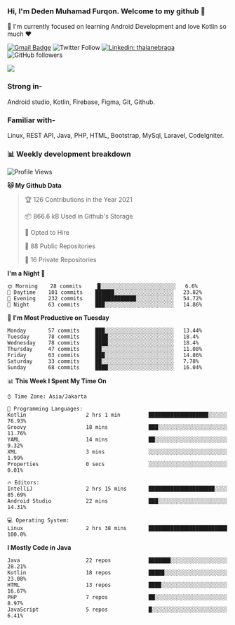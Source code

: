 ### Hi, I'm Deden Muhamad Furqon. Welcome to my github 👋

<!--
**furqoncreative/furqoncreative** is a ✨ _special_ ✨ repository because its `README.md` (this file) appears on your GitHub profile.

Here are some ideas to get you started:

- 🔭 I’m currently working on ...
- 👯 I’m looking to collaborate on ...
- 🤔 I’m looking for help with ...
- 💬 Ask me about ...
- 📫 How to reach me: ...
- 😄 Pronouns: ...
- ⚡ Fun fact: ...
-->

  🌱 I'm currently focused on learning Android Development and love Kotlin so much ❤ 

[![Gmail Badge](https://img.shields.io/badge/-furqoncreative24@gmail.com-c14438?style=flat-square&logo=Gmail&logoColor=white&link=mailto:furqoncreative24@gmail.com)](mailto:furqoncreative24@gmail.com)
![Twitter Follow](https://img.shields.io/twitter/follow/furqoncreative?label=Follow)
[![Linkedin: thaianebraga](https://img.shields.io/badge/-Deden_Muhamad_Furqon-blue?style=flat-square&logo=Linkedin&logoColor=white&link=https://www.linkedin.com/in/anmol-p-singh/)](https://www.linkedin.com/in/furqoncreative/)
![GitHub followers](https://img.shields.io/github/followers/furqoncreative?label=Follow&style=social)

<!--![Waka Readme](https://github.com/furqoncreative/furqoncreative/workflows/Waka%20Readme/badge.svg)-->

   <img src="https://github-readme-stats.sera5-dev.vercel.app/api?username=furqoncreative&hide=stars&show_icons=true&count_private=true&include_all_commits=true&title_color=#008080&icon_color=#008080&hide_border=true" width="">

### Strong in-

Android studio, Kotlin, Firebase, Figma, Git, Github.

### Familiar with-
Linux, REST API, Java, PHP, HTML, Bootstrap, MySql, Laravel, CodeIgniter.

### 📊 Weekly development breakdown

<!--START_SECTION:waka-->
![Profile Views](http://img.shields.io/badge/Profile%20Views-96-blue)

**🐱 My Github Data** 

> 🏆 126 Contributions in the Year 2021
 > 
> 📦 866.6 kB Used in Github's Storage 
 > 
> 💼 Opted to Hire
 > 
> 📜 88 Public Repositories 
 > 
> 🔑 16 Private Repositories  
 > 
**I'm a Night 🦉** 

```text
🌞 Morning    28 commits     █░░░░░░░░░░░░░░░░░░░░░░░░   6.6% 
🌆 Daytime    101 commits    ██████░░░░░░░░░░░░░░░░░░░   23.82% 
🌃 Evening    232 commits    █████████████░░░░░░░░░░░░   54.72% 
🌙 Night      63 commits     ███░░░░░░░░░░░░░░░░░░░░░░   14.86%

```
📅 **I'm Most Productive on Tuesday** 

```text
Monday       57 commits     ███░░░░░░░░░░░░░░░░░░░░░░   13.44% 
Tuesday      78 commits     ████░░░░░░░░░░░░░░░░░░░░░   18.4% 
Wednesday    78 commits     ████░░░░░░░░░░░░░░░░░░░░░   18.4% 
Thursday     47 commits     ██░░░░░░░░░░░░░░░░░░░░░░░   11.08% 
Friday       63 commits     ███░░░░░░░░░░░░░░░░░░░░░░   14.86% 
Saturday     33 commits     ██░░░░░░░░░░░░░░░░░░░░░░░   7.78% 
Sunday       68 commits     ████░░░░░░░░░░░░░░░░░░░░░   16.04%

```


📊 **This Week I Spent My Time On** 

```text
⌚︎ Time Zone: Asia/Jakarta

💬 Programming Languages: 
Kotlin                   2 hrs 1 min         ███████████████████░░░░░░   76.93% 
Groovy                   18 mins             ███░░░░░░░░░░░░░░░░░░░░░░   11.76% 
YAML                     14 mins             ██░░░░░░░░░░░░░░░░░░░░░░░   9.32% 
XML                      3 mins              ░░░░░░░░░░░░░░░░░░░░░░░░░   1.99% 
Properties               0 secs              ░░░░░░░░░░░░░░░░░░░░░░░░░   0.01%

🔥 Editors: 
IntelliJ                 2 hrs 15 mins       █████████████████████░░░░   85.69% 
Android Studio           22 mins             ███░░░░░░░░░░░░░░░░░░░░░░   14.31%

💻 Operating System: 
Linux                    2 hrs 38 mins       █████████████████████████   100.0%

```

**I Mostly Code in Java** 

```text
Java                     22 repos            ███████░░░░░░░░░░░░░░░░░░   28.21% 
Kotlin                   18 repos            █████░░░░░░░░░░░░░░░░░░░░   23.08% 
HTML                     13 repos            ████░░░░░░░░░░░░░░░░░░░░░   16.67% 
PHP                      7 repos             ██░░░░░░░░░░░░░░░░░░░░░░░   8.97% 
JavaScript               5 repos             █░░░░░░░░░░░░░░░░░░░░░░░░   6.41%

```



<!--END_SECTION:waka-->
